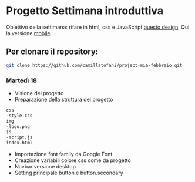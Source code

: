 # Progetto Settimana introduttiva
Obiettivo della settimana: rifare in html, css e JavaScript [questo design](https://github.com/camillatofani/project-mia-febbraio/blob/main/design/Portfolio-Desktop.png).
Qui la versione [mobile](https://github.com/camillatofani/project-mia-febbraio/blob/main/design/Portfolio-Mobile.png).

## Per clonare il repository:
```bash
git clone https://github.com/camillatofani/project-mia-febbraio.git
```

### Martedì 18
-  Visione del progetto
-  Preparazione della struttura del progetto
```bash
css
-style.css
img
-logo.png
js
-script.js
index.html
```
- Importazione font family da Google Font
- Creazione variabili colore css come da progetto
- Navbar versione desktop
- Setting principale button e button.secondary
